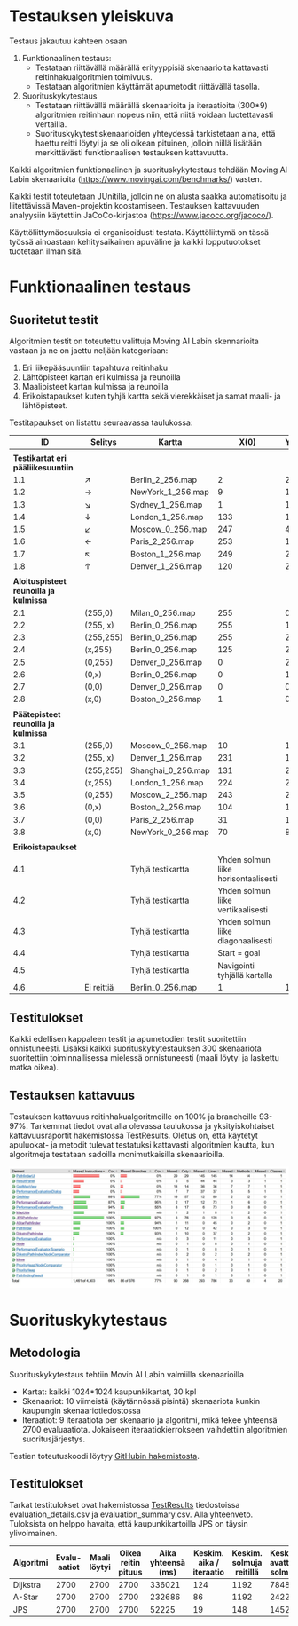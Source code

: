 # Testauksen yleiskuva

Testaus jakautuu kahteen osaan

1.  Funktionaalinen testaus:
    -   Testataan riittävällä määrällä erityyppisiä skenaarioita kattavasti reitinhakualgoritmien toimivuus.
    -   Testataan algoritmien käyttämät apumetodit riittävällä tasolla.
2.  Suorituskykytestaus
    -   Testataan riittävällä määrällä skenaarioita ja iteraatioita (300\*9) algoritmien reitinhaun nopeus niin, että niitä voidaan luotettavasti vertailla.
    -   Suorituskykytestiskenaarioiden yhteydessä tarkistetaan aina, että haettu reitti löytyi ja se oli oikean pituinen, jolloin niillä lisätään merkittävästi funktionaalisen testauksen kattavuutta.

Kaikki algoritmien funktionaalinen ja suorituskykytestaus tehdään Moving AI Labin skenaarioita (<https://www.movingai.com/benchmarks/>) vasten.

Kaikki testit toteutetaan JUnitilla, jolloin ne on alusta saakka automatisoitu ja liitettävissä Maven-projektin koostamiseen. Testauksen kattavuuden analyysiin käytettiin JaCoCo-kirjastoa (https://www.jacoco.org/jacoco/).

Käyttöliittymäosuuksia ei organisoidusti testata. Käyttöliittymä on tässä työssä ainoastaan kehitysaikainen apuväline ja kaikki lopputuotokset tuotetaan ilman sitä.

# Funktionaalinen testaus

## Suoritetut testit

Algoritmien testit on toteutettu valittuja Moving AI Labin skennarioita vastaan ja ne on jaettu neljään kategoriaan:

1.  Eri liikepääsuuntiin tapahtuva reitinhaku
2.  Lähtöpisteet kartan eri kulmissa ja reunoilla
3.  Maalipisteet kartan kulmissa ja reunoilla
4.  Erikoistapaukset kuten tyhjä kartta sekä vierekkäiset ja samat maali- ja lähtöpisteet.

Testitapaukset on listattu seuraavassa taulukossa:

| **ID**                                   | **Selitys** | **Kartta**         | **X(0)**                             | **Y(0)** | **X(g)** | **Y(g)** | **Etäisyys** |
|------------------------------------------|-------------|--------------------|--------------------------------------|----------|----------|----------|--------------|
|                                          |             |                    |                                      |          |          |          |              |
| **Testikartat eri pääliikesuuntiin**     |             |                    |                                      |          |          |          |              |
| 1.1                                      | ↗           | Berlin_2_256.map   | 2                                    | 249      | 253      | 16       | 370.9432175  |
| 1.2                                      | →           | NewYork_1_256.map  | 9                                    | 123      | 240      | 117      | 250.0538239  |
| 1.3                                      | ↘           | Sydney_1_256.map   | 1                                    | 1        | 216      | 234      | 340.8010819  |
| 1.4                                      | ↓           | London_1_256.map   | 133                                  | 12       | 129      | 248      | 262.1248917  |
| 1.5                                      | ↙           | Moscow_0_256.map   | 247                                  | 4        | 7        | 247      | 361.0559158  |
| 1.6                                      | ←           | Paris_2_256.map    | 253                                  | 128      | 4        | 125      | 275.0954544  |
| 1.7                                      | ↖           | Boston_1_256.map   | 249                                  | 254      | 4        | 9        | 363.2691193  |
| 1.8                                      | ↑           | Denver_1_256.map   | 120                                  | 254      | 118      | 2        | 261.9411255  |
|                                          |             |                    |                                      |          |          |          |              |
| **Aloituspisteet reunoilla ja kulmissa** |             |                    |                                      |          |          |          |              |
| 2.1                                      | (255,0)     | Milan_0_256.map    | 255                                  | 0        | 176      | 66       | 106.3380951  |
| 2.2                                      | (255, x)    | Berlin_0_256.map   | 255                                  | 17       | 253      | 108      | 95.97056274  |
| 2.3                                      | (255,255)   | Berlin_0_256.map   | 255                                  | 255      | 50       | 26       | 336.1736649  |
| 2.4                                      | (x,255)     | Berlin_0_256.map   | 125                                  | 255      | 47       | 181      | 157.3969696  |
| 2.5                                      | (0,255)     | Denver_0_256.map   | 0                                    | 255      | 254      | 102      | 340.2203461  |
| 2.6                                      | (0,x)       | Berlin_0_256.map   | 0                                    | 186      | 88       | 232      | 239.2203461  |
| 2.7                                      | (0,0)       | Denver_0_256.map   | 0                                    | 0        | 221      | 195      | 316.4163055  |
| 2.8                                      | (x,0)       | Boston_0_256.map   | 1                                    | 0        | 17       | 138      | 190.3086578  |
|                                          |             |                    |                                      |          |          |          |              |
| **Päätepisteet reunoilla ja kulmissa**   |             |                    |                                      |          |          |          |              |
| 3.1                                      | (255,0)     | Moscow_0_256.map   | 10                                   | 188      | 255      | 0        | 324.0437225  |
| 3.2                                      | (255, x)    | Denver_1_256.map   | 231                                  | 115      | 255      | 111      | 25.65685425  |
| 3.3                                      | (255,255)   | Shanghai_0_256.map | 131                                  | 20       | 255      | 255      | 325.9188309  |
| 3.4                                      | (x,255)     | London_1_256.map   | 224                                  | 240      | 240      | 255      | 22.21320343  |
| 3.5                                      | (0,255)     | Moscow_2_256.map   | 243                                  | 23       | 0        | 255      | 356.0853531  |
| 3.6                                      | (0,x)       | Boston_2_256.map   | 104                                  | 174      | 0        | 188      | 109.7989899  |
| 3.7                                      | (0,0)       | Paris_2_256.map    | 31                                   | 157      | 0        | 0        | 396.2741699  |
| 3.8                                      | (x,0)       | NewYork_0_256.map  | 70                                   | 87       | 52       | 0        | 94.45584412  |
|                                          |             |                    |                                      |          |          |          |              |
| **Erikoistapaukset**                     |             |                    |                                      |          |          |          |              |
| 4.1                                      |             | Tyhjä testikartta  | Yhden solmun liike horisontaalisesti |          |          |          |              |
| 4.2                                      |             | Tyhjä testikartta  | Yhden solmun liike vertikaalisesti   |          |          |          |              |
| 4.3                                      |             | Tyhjä testikartta  | Yhden solmun liike diagonaalisesti   |          |          |          |              |
| 4.4                                      |             | Tyhjä testikartta  | Start = goal                         |          |          |          |              |
| 4.5                                      |             | Tyhjä testikartta  | Navigointi tyhjällä kartalla         |          |          |          |              |
| 4.6                                      | Ei reittiä  | Berlin_0_256.map   | 1                                    | 1        | 200      | 254      |              |

## Testitulokset

Kaikki edellisen kappaleen testit ja apumetodien testit suoritettiin onnistuneesti. Lisäksi kaikki suorituskykytestauksen 300 skenaariota suoritettiin toiminnallisessa mielessä onnistuneesti (maali löytyi ja laskettu matka oikea).

## Testauksen kattavuus

Testauksen kattavuus reitinhakualgoritmeille on 100% ja brancheille 93-97%. Tarkemmat tiedot ovat alla olevassa taulukossa ja yksityiskohtaiset kattavuusraportit hakemistossa TestResults. Oletus on, että käytetyt apuluokat- ja metodit tulevat testatuksi kattavasti algoritmien kautta, kun algoritmeja testataan sadoilla monimutkaisilla skenaarioilla.

![Coverage result](https://github.com/Marko-S-O/TKT20010/blob/main/TestResults/coverage.jpg)

# Suorituskykytestaus

## Metodologia

Suorituskykytestaus tehtiin Movin AI Labin valmiilla skenaarioilla

-   Kartat: kaikki 1024\*1024 kaupunkikartat, 30 kpl
-   Skenaariot: 10 viimeistä (käytännössä pisintä) skenaariota kunkin kaupungin skenaariotiedostossa
-   Iteraatiot: 9 iteraatiota per skenaario ja algoritmi, mikä tekee yhteensä 2700 evaluaatiota. Jokaiseen iteraatiokierrokseen vaihdettiin algoritmien suoritusjärjestys.

Testien toteutuskoodi löytyy [GitHubin hakemistosta](https://github.com/Marko-S-O/TKT20010/tree/main/pathfinder-app/src/test/java/com/orasaari).

## Testitulokset

Tarkat testitulokset ovat hakemistossa [TestResults](https://github.com/Marko-S-O/TKT20010/tree/main/TestResults) tiedostoissa evaluation_details.csv ja evaluation_summary.csv. Alla yhteenveto. Tuloksista on helppo havaita, että kaupunkikartoilla JPS on täysin ylivoimainen.

| **Algoritmi** | **Evalu-aatiot** | **Maali löytyi** | **Oikea reitin pituus** | **Aika yhteensä (ms)** | **Keskim. aika / iteraatio** | **Keskim. solmuja reitillä** | **Keskim. avattuja solmuja** |
|---------------|------------------|------------------|-------------------------|------------------------|------------------------------|------------------------------|------------------------------|
| Dijkstra      | 2700             | 2700             | 2700                    | 336021                 | 124                          | 1192                         | 784871                       |
| A-Star        | 2700             | 2700             | 2700                    | 232686                 | 86                           | 1192                         | 242253                       |
| JPS           | 2700             | 2700             | 2700                    | 52225                  | 19                           | 148                          | 1452                         |
